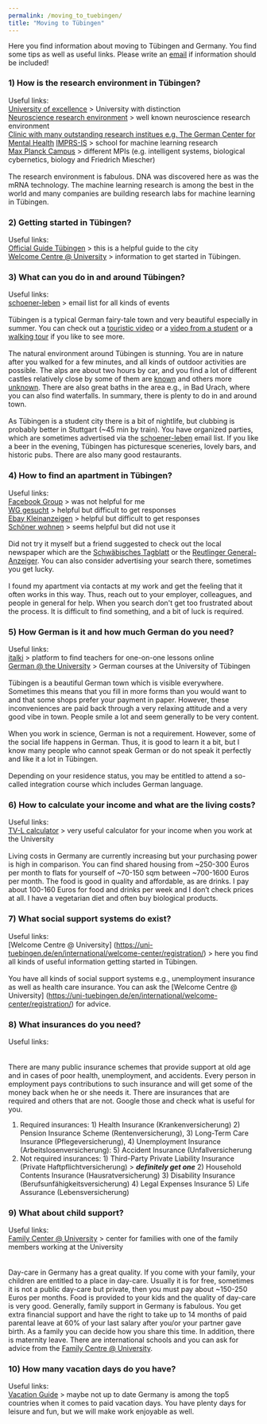 ```yaml
---
permalink: /moving_to_tuebingen/
title: "Moving to Tübingen"
---
```

Here you find information about moving to Tübingen and Germany. You find some tips as well as useful links. Please write an [email](mailto:dr.thomas.wolfers@gmail.com) if information should be included! 

### 1) How is the research environment in Tübingen?<br>
Useful links:<br>
[University of excellence](http://uni-tuebingen.de) > University with distinction <br>
[Neuroscience research environment](https://www.neuroschool-tuebingen.de) > well known neuroscience research environment <br>
[Clinic with many outstanding research institues e.g. The German Center for Mental Health](https://de.wikipedia.org/wiki/Universitätsklinikum_Tübingen)
[IMPRS-IS](https://imprs.is.mpg.de) > school for machine learning research <br>
[Max Planck Campus](https://tuebingen.mpg.de/startseite) > different MPIs (e.g. intelligent systems, biological cybernetics, biology and Friedrich Miescher)
<br>
<br>
The research environment is fabulous. DNA was discovered here as was the mRNA technology. The machine learning research is among the best in the world and many companies are building research labs for machine learning in Tübingen. 

### 2) Getting started in Tübingen? <br>
Useful links: <br>
[Official Guide Tübingen](https://www.tuebingen.de/Dateien/broschuere_willkommen_englisch.pdf) > this is a helpful guide to the city <br>
[Welcome Centre @ University](https://uni-tuebingen.de/en/international/welcome-center/registration/) > information to get started in Tübingen.

### 3) What can you do in and around Tübingen? <br>
Useful links: <br>
[schoener-leben](https://lists.schokokeks.org/mailman/listinfo.cgi/schoener-leben) > email list for all kinds of events
<br>
<br>
Tübingen is a typical German fairy-tale town and very beautiful especially in summer. You can check out a [touristic video]( https://www.youtube.com/watch?v=fTZKXl_tUsI&t=10s) or a [video from a student]( https://www.youtube.com/watch?v=28dIzix5sG4) or a [walking tour]( https://www.youtube.com/watch?v=PDBO1AwQDO0&t=344s) if you like to see more.
<br>
<br>
The natural environment around Tübingen is stunning. You are in nature after you walked for a few minutes, and all kinds of outdoor activities are possible. The alps are about two hours by car, and you find a lot of different castles relatively close by some of them are [known](https://de.wikipedia.org/wiki/Schloss_Neuschwanstein) and others more [unknown](https://de.wikipedia.org/wiki/Burg_Hohenzollern). There are also great baths in the area e.g., in Bad Urach, where you can also find waterfalls. In summary, there is plenty to do in and around town.
<br>
<br>
As Tübingen is a student city there is a bit of nightlife, but clubbing is probably better in Stuttgart (~45 min by train). You have organized parties, which are sometimes advertised via the [schoener-leben](https://lists.schokokeks.org/mailman/listinfo.cgi/schoener-leben) email list. If you like a beer in the evening, Tübingen has picturesque sceneries, lovely bars, and historic pubs. There are also many good restaurants.

### 4) How to find an apartment in Tübingen? <br>
Useful links:<br>
[Facebook Group](https://www.facebook.com/groups/Tuebingen.Immo) > was not helpful for me<br>
[WG gesucht](https://www.wg-gesucht.de) > helpful but difficult to get responses<br>
[Ebay Kleinanzeigen](https://www.ebay-kleinanzeigen.de) > helpful but difficult to get responses<br>
[Schöner wohnen](https://lists.schokokeks.org/mailman/listinfo.cgi/schoener-wohnen) > seems helpful but did not use it
<br>
<br>
Did not try it myself but a friend suggested to check out the local newspaper which are the [Schwäbisches Tagblatt](https://www.tagblatt.de) or the [Reutlinger General-Anzeiger](https://www.gea.de). You can also consider advertising your search there, sometimes you get lucky. 
<br>
<br>
I found my apartment via contacts at my work and get the feeling that it often works in this way. Thus, reach out to your employer, colleagues, and people in general for help. When you search don't get too frustrated about the process. It is difficult to find something, and a bit of luck is required.

### 5) How German is it and how much German do you need?<br>
Useful links:<br>
[italki](https://www.italki.com) > platform to find teachers for one-on-one lessons online <br>
[German @ the University](https://uni-tuebingen.de/en/international/welcome-center/guide-for-international-researchers/german-language-courses/) > German courses at the University of Tübingen
<br>
<br>
Tübingen is a beautiful German town which is visible everywhere. Sometimes this means that you fill in more forms than you would want to and that some shops prefer your payment in paper. However, these inconveniences are paid back through a very relaxing attitude and a very good vibe in town. People smile a lot and seem generally to be very content.
<br>
<br>
When you work in science, German is not a requirement. However, some of the social life happens in German. Thus, it is good to learn it a bit, but I know many people who cannot speak German or do not speak it perfectly and like it a lot in Tübingen.
<br>
<br>
Depending on your residence status, you may be entitled to attend a so-called integration course which includes German language.

### 6) How to calculate your income and what are the living costs? <br>
Useful links:<br>
[TV-L calculator](https://www.oeffentlichen-dienst.de/rechner/339-2022/3846-tv-l-2022.html) > very useful calculator for your income when you work at the University
<br>
<br>
Living costs in Germany are currently increasing but your purchasing power is high in comparison. You can find shared housing from ~250-300 Euros per month to flats for yourself of ~70-150 sqm between ~700-1600 Euros per month. The food is good in quality and affordable, as are drinks. I pay about 100-160 Euros for food and drinks per week and I don’t check prices at all. I have a vegetarian diet and often buy biological products.

### 7) What social support systems do exist?<br>
Useful links:<br>
[Welcome Centre @ University] (https://uni-tuebingen.de/en/international/welcome-center/registration/) > here you find all kinds of useful information getting started in Tübingen.
<br>
<br>
You have all kinds of social support systems e.g., unemployment insurance as well as health care insurance. You can ask the [Welcome Centre @ University] (https://uni-tuebingen.de/en/international/welcome-center/registration/) for advice.

### 8) What insurances do you need? <br>
Useful links:<br>
<br>
<br>
There are many public insurance schemes that provide support at old age and in cases of poor health, unemployment, and accidents. Every person in employment pays contributions to such insurance and will get some of the money back when he or she needs it. There are insurances that are required and others that are not. Google those and check what is useful for you.
1)	Required insurances: 1) Health Insurance (Krankenversicherung) 2) Pension Insurance Scheme (Rentenversicherung), 3) Long-Term Care Insurance (Pflegeversicherung), 4) Unemployment Insurance (Arbeitslosenversicherung): 5) Accident Insurance (Unfallversicherung 
2)	Not required insurances: 1) Third-Party Private Liability Insurance (Private Haftpflichtversicherung) > ***definitely get one*** 2) Household Contents Insurance (Hausratversicherung) 3) Disability Insurance (Berufsunfähigkeitsversicherung) 4) Legal Expenses Insurance  5) Life Assurance (Lebensversicherung)

### 9) What about child support?<br>
Useful links:<br>
[Family Center @ University](https://uni-tuebingen.de/en/international/welcome-center/guide-for-international-researchers/family-and-children/) > center for families with one of the family members working at the University <br>
<br>
<br>
Day-care in Germany has a great quality. If you come with your family, your children are entitled to a place in day-care. Usually it is for free, sometimes it is not a public day-care but private, then you must pay about ~150-250 Euros per months. Food is provided to your kids and the quality of day-care is very good. Generally, family support in Germany is fabulous. You get extra financial support and have the right to take up to 14 months of paid parental leave at 60% of your last salary after you/or your partner gave birth. As a family you can decide how you share this time. In addition, there is maternity leave. There are international schools and you can ask for advice from the [Family Centre @ University](https://uni-tuebingen.de/en/international/welcome-center/guide-for-international-researchers/family-and-children/).

### 10) How many vacation days do you have?<br>
Useful links:<br>
[Vacation Guide](https://www.simplegermany.com/vacation-days-in-germany/) > maybe not up to date
Germany is among the top5 countries when it comes to paid vacation days. You have plenty days for leisure and fun, but we will make work enjoyable as well. 

